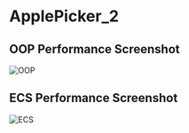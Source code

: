 # ApplePicker_2
## OOP Performance Screenshot
![OOP](https://github.com/JEN5812/ApplePicker_2/tree/main/OOP.png)
## ECS Performance Screenshot
![ECS](https://github.com/JEN5812/ApplePicker_2/tree/main/ECS.png)
